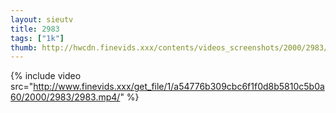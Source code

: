 ```yaml
--- 
layout: sieutv
title: 2983
tags: ["1k"]
thumb: http://hwcdn.finevids.xxx/contents/videos_screenshots/2000/2983/preview.mp4.jpg
---
```

{% include video src="http://www.finevids.xxx/get_file/1/a54776b309cbc6f1f0d8b5810c5b0a60/2000/2983/2983.mp4/" %} 
